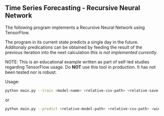 ## Time Series Forecasting - Recursive Neural Network

The following program implements a Recursive Neural Network using TensorFlow.

The program in its current state predicts a single day in the future. Additonaly predications can be obtained by feeding the result of the previous iteration into the next calculation _this is not implemented currently_.

NOTE: This is an educational example written as part of self-led studies regarding TensorFlow usage. Do **NOT** use this tool in production. It has not been tested nor is robust.

Usage:

```bash
python main.py --train <model-name> <relative-csv-path> <relative-save-path> <epochs> <window_size>
```

or

```bash
python main.py --predict <relative-model-path> <relative-csv-path> <window_size_of_model>
```

